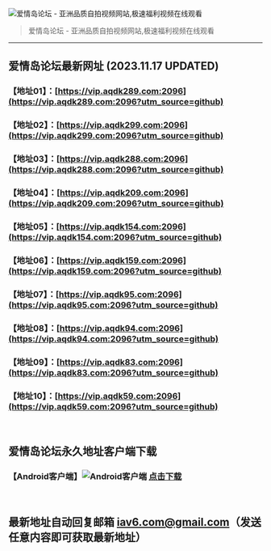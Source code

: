 ![爱情岛论坛 - 亚洲品质自拍视频网站,极速福利视频在线观看](http://ww1.sinaimg.cn/large/007drMcOgy1g5i6x3ua0xj30eg0393yo.jpg)
> 爱情岛论坛 - 亚洲品质自拍视频网站,极速福利视频在线观看

---

## 爱情岛论坛最新网址 (2023.11.17 UPDATED)
### 【地址01】：[https://vip.aqdk289.com:2096](https://vip.aqdk289.com:2096?utm_source=github)
### 【地址02】：[https://vip.aqdk299.com:2096](https://vip.aqdk299.com:2096?utm_source=github)
### 【地址03】：[https://vip.aqdk288.com:2096](https://vip.aqdk288.com:2096?utm_source=github)
### 【地址04】：[https://vip.aqdk209.com:2096](https://vip.aqdk209.com:2096?utm_source=github)
### 【地址05】：[https://vip.aqdk154.com:2096](https://vip.aqdk154.com:2096?utm_source=github)
### 【地址06】：[https://vip.aqdk159.com:2096](https://vip.aqdk159.com:2096?utm_source=github)
### 【地址07】：[https://vip.aqdk95.com:2096](https://vip.aqdk95.com:2096?utm_source=github)
### 【地址08】：[https://vip.aqdk94.com:2096](https://vip.aqdk94.com:2096?utm_source=github)
### 【地址09】：[https://vip.aqdk83.com:2096](https://vip.aqdk83.com:2096?utm_source=github)
### 【地址10】：[https://vip.aqdk59.com:2096](https://vip.aqdk59.com:2096?utm_source=github)
<br>

## 爱情岛论坛永久地址客户端下载
### 【Android客户端】![Android客户端](https://ww1.sinaimg.cn/large/007drMcOgy1fzljgv278jj300f00ia9t.jpg) [点击下载](https://app.aqdlt.app/v1/aqdlt_android_0828.apk)

<br>

## 最新地址自动回复邮箱 [iav6.com@gmail.com](mailto:iav6.com@gmail.com)（发送任意内容即可获取最新地址）
